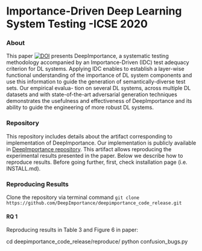 # Importance-Driven Deep Learning System Testing -ICSE 2020

### About
This paper [![DOI](https://zenodo.org/badge/DOI/10.5281/zenodo.3628024.svg)](https://doi.org/10.5281/zenodo.3628024)
presents DeepImportance, a systematic testing methodology accompanied by an Importance-Driven (IDC)
test adequacy criterion for DL systems. Applying IDC enables to
establish a layer-wise functional understanding of the importance
of DL system components and use this information to guide the
generation of semantically-diverse test sets. Our empirical evalua-
tion on several DL systems, across multiple DL datasets and with
state-of-the-art adversarial generation techniques demonstrates the
usefulness and effectiveness of DeepImportance and its ability to
guide the engineering of more robust DL systems.

### Repository
This repository includes details about the artifact corresponding to implementation of DeepImportance.
Our implementation is publicly available in 
[DeepImportance repository](https://github.com/DeepImportance/deepimportance_code_release).
This artifact allows reproducing the experimental results presented in the paper. Below we 
describe how to reproduce results. Before going further, first, check 
installation page (i.e. INSTALL.md). 

### Reproducing Results
Clone the repository via terminal command `git clone https://github.com/DeepImportance/deepimportance_code_release.git`

#### RQ 1

Reproducing results in Table 3 and Figure 6 in paper:

cd deepimportance_code_release/reproduce/
python confusion_bugs.py




